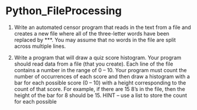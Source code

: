 # Python_FileProcessing

1.	Write an automated censor program that reads in the text from a file and creates a new file where all of the three-letter words have been replaced by ***.  You may assume that no words in the file are split across multiple lines. 
 
2.	Write a program that will draw a quiz score histogram.  Your program should read data from a file (that you create).  Each line of the file contains a number in the range of 0 – 10.  Your program must count the number of occurrences of each score and then draw a histogram with a bar for each possible score (0 – 10) with a height corresponding to the count of that score.  For example, if there are 15 8’s in the file, then the height of the bar for 8 should be 15.  HINT – use a list to store the count for each possible 
